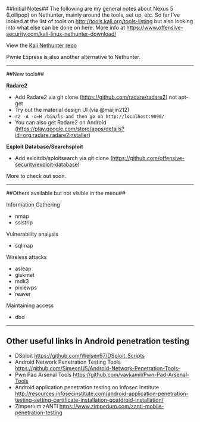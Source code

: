 ##Initial Notes##
The following are my general notes about Nexus 5 (Lollipop) on Nethunter, mainly around the tools, set up, etc.  So far I've looked at the list of tools on http://tools.kali.org/tools-listing but also looking into what else can be done on here.  More info at https://www.offensive-security.com/kali-linux-nethunter-download/

View the [Kali Nethunter repo](https://github.com/offensive-security/kali-nethunter)

Pwnie Express is also another alternative to Nethunter.

---

##New tools##

**Radare2**
* Add Radare2 via git clone (https://github.com/radare/radare2) not apt-get
* Try out the material design UI (via @maijin212)
* ```r2 -A -c=H /bin/ls and then go on http://localhost:9090/ ```
* You can also get Radare2 on Android (https://play.google.com/store/apps/details?id=org.radare.radare2installer)


**Exploit Database/Searchsploit**
* Add exloitdb/sploitsearch via git clone (https://github.com/offensive-security/exploit-database)

More to check out soon.

---

##Others available but not visible in the menu##

Information Gathering
* nmap 
* sslstrip 

Vulnerability analysis
* sqlmap

Wireless attacks
* asleap
* giskmet
* mdk3
* pixiewps
* reaver

Maintaining access
* dbd

---

## Other useful links in Android penetration testing

* DSploit https://github.com/Welsen97/DSploit_Scripts
* Android Network Penetration Testing Tools https://github.com/SimeonUS/Android-Network-Penetration-Tools-
* Pwn Pad Arsenal Tools https://github.com/vavkamil/Pwn-Pad-Arsenal-Tools
* Android application penetration testing on Infosec Institute http://resources.infosecinstitute.com/android-application-penetration-testing-setting-certificate-installation-goatdroid-installation/
* Zimperium zANTI https://www.zimperium.com/zanti-mobile-penetration-testing
	
